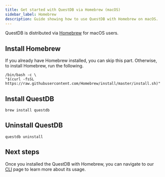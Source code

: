 ```yaml
---
title: Get started with QuestDB via Homebrew (macOS)
sidebar_label: Homebrew
description: Guide showing how to use QuestDB with Homebrew on macOS.
---
```


QuestDB is distributed via [Homebrew](https://brew.sh/) for macOS users.

## Install Homebrew

If you already have Homebrew installed, you can skip this part. Otherwise, to
install Homebrew, run the following.

```shell
/bin/bash -c \
"$(curl -fsSL https://raw.githubusercontent.com/Homebrew/install/master/install.sh)"
```

## Install QuestDB

```shell
brew install questdb
```

## Uninstall QuestDB

```shell
questdb uninstall
```

## Next steps

Once you installed the QuestDB with Homebrew, you can navigate to our
[CLI](/docs/reference/client/cli/) page to learn more about its usage.
